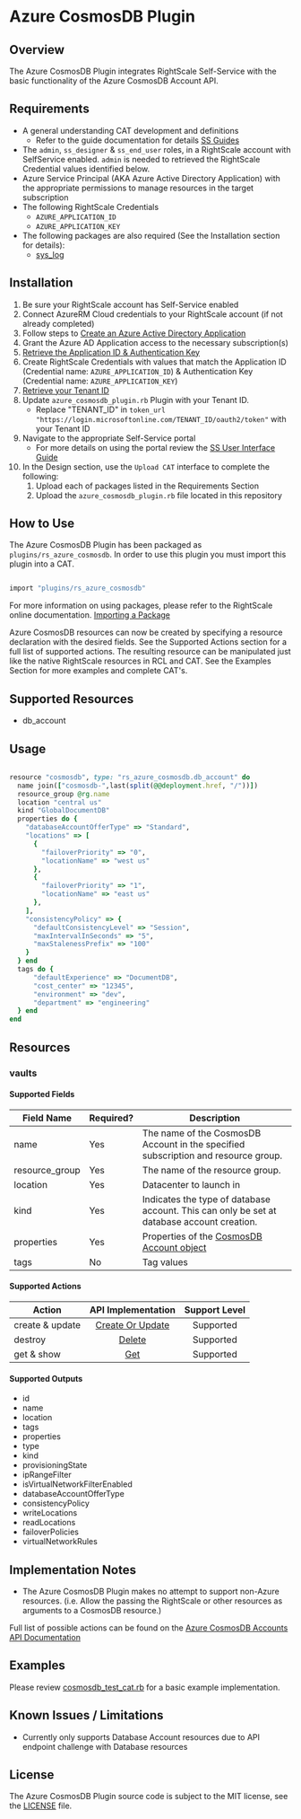 # Azure CosmosDB Plugin

## Overview

The Azure CosmosDB Plugin integrates RightScale Self-Service with the basic functionality of the Azure CosmosDB Account API.

## Requirements

- A general understanding CAT development and definitions
  - Refer to the guide documentation for details [SS Guides](http://docs.rightscale.com/ss/guides/)
- The `admin`, `ss_designer` & `ss_end_user` roles, in a RightScale account with SelfService enabled.  `admin` is needed to retrieved the RightScale Credential values identified below.
- Azure Service Principal (AKA Azure Active Directory Application) with the appropriate permissions to manage resources in the target subscription
- The following RightScale Credentials
  - `AZURE_APPLICATION_ID`
  - `AZURE_APPLICATION_KEY`
- The following packages are also required (See the Installation section for details):
  - [sys_log](../../libraries/sys_log.rb)

## Installation

1. Be sure your RightScale account has Self-Service enabled
1. Connect AzureRM Cloud credentials to your RightScale account (if not already completed)
1. Follow steps to [Create an Azure Active Directory Application](https://docs.microsoft.com/en-us/azure/azure-resource-manager/resource-group-create-service-principal-portal#create-an-azure-active-directory-application)
1. Grant the Azure AD Application access to the necessary subscription(s)
1. [Retrieve the Application ID & Authentication Key](https://docs.microsoft.com/en-us/azure/azure-resource-manager/resource-group-create-service-principal-portal#get-application-id-and-authentication-key)
1. Create RightScale Credentials with values that match the Application ID (Credential name: `AZURE_APPLICATION_ID`) & Authentication Key (Credential name: `AZURE_APPLICATION_KEY`)
1. [Retrieve your Tenant ID](https://docs.microsoft.com/en-us/azure/azure-resource-manager/resource-group-create-service-principal-portal#get-tenant-id)
1. Update `azure_cosmosdb_plugin.rb` Plugin with your Tenant ID.
   - Replace "TENANT_ID" in `token_url "https://login.microsoftonline.com/TENANT_ID/oauth2/token"` with your Tenant ID
1. Navigate to the appropriate Self-Service portal
   - For more details on using the portal review the [SS User Interface Guide](http://docs.rightscale.com/ss/guides/ss_user_interface_guide.html)
1. In the Design section, use the `Upload CAT` interface to complete the following:
   1. Upload each of packages listed in the Requirements Section
   1. Upload the `azure_cosmosdb_plugin.rb` file located in this repository

## How to Use

The Azure CosmosDB Plugin has been packaged as `plugins/rs_azure_cosmosdb`. In order to use this plugin you must import this plugin into a CAT.

```ruby

import "plugins/rs_azure_cosmosdb"
```

For more information on using packages, please refer to the RightScale online documentation. [Importing a Package](http://docs.rightscale.com/ss/guides/ss_packaging_cats.html#importing-a-package)

Azure CosmosDB resources can now be created by specifying a resource declaration with the desired fields. See the Supported Actions section for a full list of supported actions.
The resulting resource can be manipulated just like the native RightScale resources in RCL and CAT. See the Examples Section for more examples and complete CAT's.

## Supported Resources

- db_account

## Usage

```ruby

resource "cosmosdb", type: "rs_azure_cosmosdb.db_account" do
  name join(["cosmosdb-",last(split(@@deployment.href, "/"))])
  resource_group @rg.name
  location "central us"
  kind "GlobalDocumentDB"
  properties do {
    "databaseAccountOfferType" => "Standard",
    "locations" => [
      {
        "failoverPriority" => "0",
        "locationName" => "west us"
      },
      {
        "failoverPriority" => "1",
        "locationName" => "east us"
      },
    ],
    "consistencyPolicy" => {
      "defaultConsistencyLevel" => "Session",
      "maxIntervalInSeconds" => "5",
      "maxStalenessPrefix" => "100"
    }
  } end
  tags do {
      "defaultExperience" => "DocumentDB",
      "cost_center" => "12345",
      "environment" => "dev",
      "department" => "engineering"
  } end
end
```

## Resources

### vaults

#### Supported Fields

| Field Name | Required? | Description |
|------------|-----------|-------------|
|name|Yes|The name of the CosmosDB Account in the specified subscription and resource group.|
|resource_group|Yes|The name of the resource group.|
|location|Yes|Datacenter to launch in|
|kind|Yes|Indicates the type of database account. This can only be set at database account creation.|
|properties|Yes| Properties of the [CosmosDB Account object](https://docs.microsoft.com/en-us/rest/api/cosmos-db-resource-provider/databaseaccounts/createorupdate#databaseaccount)|
|tags|No|Tag values|

#### Supported Actions

| Action | API Implementation | Support Level |
|--------------|:----:|:-------------:|
| create & update | [Create Or Update](https://docs.microsoft.com/en-us/rest/api/cosmos-db-resource-provider/databaseaccounts/createorupdate) | Supported |
| destroy | [Delete](https://docs.microsoft.com/en-us/rest/api/cosmos-db-resource-provider/databaseaccounts/delete) | Supported |
| get & show | [Get](https://docs.microsoft.com/en-us/rest/api/cosmos-db-resource-provider/databaseaccounts/get)| Supported |

#### Supported Outputs

- id
- name
- location
- tags
- properties
- type
- kind
- provisioningState
- ipRangeFilter
- isVirtualNetworkFilterEnabled
- databaseAccountOfferType
- consistencyPolicy
- writeLocations
- readLocations
- failoverPolicies
- virtualNetworkRules

## Implementation Notes

- The Azure CosmosDB Plugin makes no attempt to support non-Azure resources. (i.e. Allow the passing the RightScale or other resources as arguments to a CosmosDB resource.)


Full list of possible actions can be found on the [Azure CosmosDB Accounts API Documentation](https://docs.microsoft.com/en-us/rest/api/cosmos-db-resource-provider/databaseaccounts)

## Examples

Please review [cosmosdb_test_cat.rb](./cosmosdb_test_cat.rb) for a basic example implementation.

## Known Issues / Limitations

- Currently only supports Database Account resources due to API endpoint challenge with Database resources

## License

The Azure CosmosDB Plugin source code is subject to the MIT license, see the [LICENSE](../../LICENSE) file.
